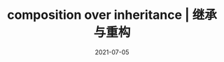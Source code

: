 ---
weight: 8
images:
- /images/composition-over-inheritance/00.jpeg
- /images/composition-over-inheritance/01.jpeg
- /images/composition-over-inheritance/02.jpeg


title: composition over inheritance | 继承与重构
multipleColumn: false
hideExif: true
date: 2021-07-05
tags:
- archive # all posts
- drawing
- pastel
- comic
---